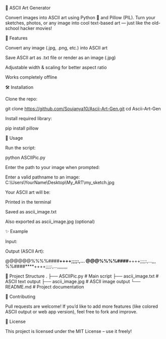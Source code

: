 🎨 ASCII Art Generator

Convert images into ASCII art using Python 🐍 and Pillow (PIL).
Turn your sketches, photos, or any image into cool text-based art — just like the old-school hacker movies!

🚀 Features

Convert any image (.jpg, .png, etc.) into ASCII art

Save ASCII art as .txt file or render as an image (.jpg)

Adjustable width & scaling for better aspect ratio

Works completely offline

🛠️ Installation

Clone the repo:

git clone https://github.com/Soujanya10/Ascii-Art-Gen.git
cd Ascii-Art-Gen


Install required library:

pip install pillow

📌 Usage

Run the script:

python ASCIIPic.py


Enter the path to your image when prompted:

Enter a valid pathname to an image:
C:\Users\YourName\Desktop\My_ART\my_sketch.jpg


Your ASCII art will be:

Printed in the terminal

Saved as ascii_image.txt

Also exported as ascii_image.jpg (optional)

✨ Example

Input:


Output (ASCII Art):

@@@@@@%%%%####****++++;;;;:,... 
@@@%%%%####****++++;;;;:,...,,,
%%####****++++;;;;:,...,,,,,,,,

📂 Project Structure
.
├── ASCIIPic.py         # Main script
├── ascii_image.txt     # ASCII text output
├── ascii_image.jpg     # ASCII image output
└── README.md           # Project documentation

🤝 Contributing

Pull requests are welcome!
If you’d like to add more features (like colored ASCII output or web app version), feel free to fork and improve.

📜 License

This project is licensed under the MIT License – use it freely!
